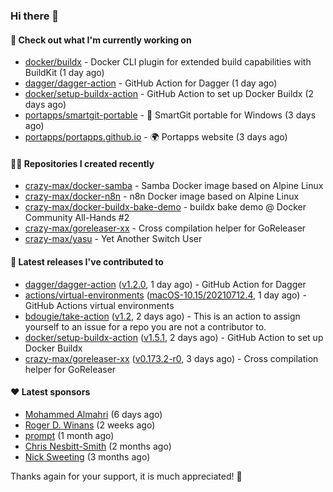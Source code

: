 ### Hi there 👋

#### 👷 Check out what I'm currently working on

- [docker/buildx](https://github.com/docker/buildx) - Docker CLI plugin for extended build capabilities with BuildKit (1 day ago)
- [dagger/dagger-action](https://github.com/dagger/dagger-action) - GitHub Action for Dagger (1 day ago)
- [docker/setup-buildx-action](https://github.com/docker/setup-buildx-action) - GitHub Action to set up Docker Buildx (2 days ago)
- [portapps/smartgit-portable](https://github.com/portapps/smartgit-portable) - 🚀 SmartGit portable for Windows  (3 days ago)
- [portapps/portapps.github.io](https://github.com/portapps/portapps.github.io) - 🌍 Portapps website (3 days ago)

#### 👨‍💻 Repositories I created recently

- [crazy-max/docker-samba](https://github.com/crazy-max/docker-samba) - Samba Docker image based on Alpine Linux
- [crazy-max/docker-n8n](https://github.com/crazy-max/docker-n8n) - n8n Docker image based on Alpine Linux
- [crazy-max/docker-buildx-bake-demo](https://github.com/crazy-max/docker-buildx-bake-demo) - buildx bake demo @ Docker Community All-Hands #2
- [crazy-max/goreleaser-xx](https://github.com/crazy-max/goreleaser-xx) - Cross compilation helper for GoReleaser
- [crazy-max/yasu](https://github.com/crazy-max/yasu) - Yet Another Switch User

#### 🚀 Latest releases I've contributed to

- [dagger/dagger-action](https://github.com/dagger/dagger-action) ([v1.2.0](https://github.com/dagger/dagger-action/releases/tag/v1.2.0), 1 day ago) - GitHub Action for Dagger
- [actions/virtual-environments](https://github.com/actions/virtual-environments) ([macOS-10.15/20210712.4](https://github.com/actions/virtual-environments/releases/tag/macOS-10.15%2F20210712.4), 1 day ago) - GitHub Actions virtual environments
- [bdougie/take-action](https://github.com/bdougie/take-action) ([v1.2](https://github.com/bdougie/take-action/releases/tag/v1.2), 2 days ago) - This is an action to assign yourself to an issue for a repo you are not a contributor to.
- [docker/setup-buildx-action](https://github.com/docker/setup-buildx-action) ([v1.5.1](https://github.com/docker/setup-buildx-action/releases/tag/v1.5.1), 2 days ago) - GitHub Action to set up Docker Buildx
- [crazy-max/goreleaser-xx](https://github.com/crazy-max/goreleaser-xx) ([v0.173.2-r0](https://github.com/crazy-max/goreleaser-xx/releases/tag/v0.173.2-r0), 3 days ago) - Cross compilation helper for GoReleaser

#### ❤️ Latest sponsors
- [Mohammed Almahri](https://github.com/Qourat) (6 days ago)
- [Roger D. Winans](https://github.com/solvaholic) (2 weeks ago)
- [prompt](https://github.com/pr-mpt) (1 month ago)
- [Chris Nesbitt-Smith](https://github.com/chrisns) (2 months ago)
- [Nick Sweeting](https://github.com/pirate) (3 months ago)

Thanks again for your support, it is much appreciated! 🙏
